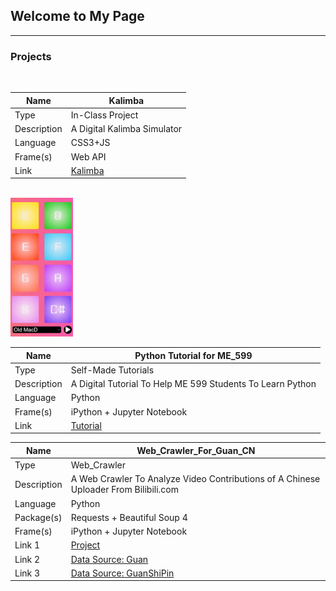 ## Welcome to My Page

----------------
### Projects
<br>

|Name|Kalimba|
|-----|-----|
|Type|In-Class Project|
|Description|A Digital Kalimba Simulator|
|Language|CSS3+JS|
|Frame(s)|Web API|
|Link|[Kalimba](https://github.com/xns1997/ART_352)|

<br>
<img src="./Kalimba.png" title="Kalimba UI" width=100 >

|Name|Python Tutorial for ME_599|
|-----|-----|
|Type|Self-Made Tutorials|
|Description|A Digital Tutorial To Help ME 599 Students To Learn Python |
|Language|Python|
|Frame(s)|iPython + Jupyter Notebook|
|Link|[Tutorial](https://github.com/xns1997/python_tutorial_for_ME_599)|

|Name|Web_Crawler_For_Guan_CN|
|-----|-----|
|Type|Web_Crawler|
|Description|A Web Crawler To Analyze Video Contributions of A Chinese Uploader From Bilibili.com |
|Language|Python|
|Package(s)|Requests + Beautiful Soup 4|
|Frame(s)|iPython + Jupyter Notebook|
|Link 1|[Project](https://github.com/xns1997/Web_Crawler_For_Guan_CN)|
|Link 2|[Data Source: Guan](https://api.bilibili.com/x/space/arc/search?mid=10330740&ps=30&tid=0&pn=1)|
|Link 3|[Data Source: GuanShiPin](https://api.bilibili.com/x/space/arc/search?mid=54992199&ps=30&tid=0&pn=1)|
